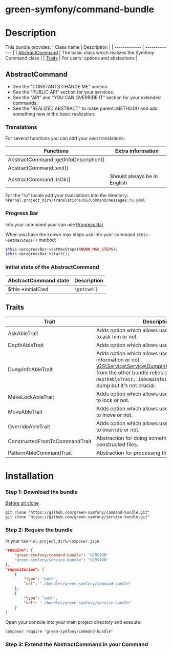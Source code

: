 green-symfony/command-bundle
========

# Description


This bundle provides:
| Class name | Description |
| ------------- | ------------- |
| [AbstractCommand](https://github.com/green-symfony/command-bundle/blob/main/src/Command/AbstractCommand.php) | The basic class which realizes the Symfony Command class |
| [Traits](https://github.com/green-symfony/command-bundle/tree/main/src/Trait) | For users' options and abstactions |

## AbstractCommand

- See the "CONSTANTS CHANGE ME" section.
- See the "PUBLIC API" section for your services.
- See the "API" and "YOU CAN OVERRIDE IT" section for your extended commands.
- See the "REALIZED ABSTRACT" to make parent::METHOD() and add something new in the basic realization.

### Translations

For several functions you can add your own translations:

| Functions | Extra information |
| ------------- | ------------- |
| AbstractCommand::getInfoDescription() |  |
| AbstractCommand::exit() |  |
| AbstractCommand::isOk() | Should always be in English |

For the "ru" locale add your translations into the directory:
`%kernel.project_dir%/translations/GS/Command/messages.ru.yaml`

### Progress Bar

Into your command your can use [Progress Bar](https://symfony.com/doc/current/components/console/helpers/progressbar.html)

When you have the known max steps use into your command `$this->setMaxSteps()` method:
```php
$this->progressBar->setMaxSteps(KNOWN_MAX_STEPS);
$this->progressBar->start();
```

### Initial state of the AbstractCommand

| AbstractCommand state | Description |
| ------------- | ------------- |
| $this->initialCwd | `\getcwd()` |

## Traits

| Trait | Description | Code |
| ------------- | ------------- | ------------- |
| AskAbleTrait | Adds option which allows user to choose whether to ask him or not. | [Code](https://github.com/green-symfony/command-bundle/blob/main/src/Trait/AskAbleTrait.php) |
| DepthAbleTrait | Adds option which allows user to indicate depth. |[Code](https://github.com/green-symfony/command-bundle/blob/main/src/Trait/DepthAbleTrait.php) |
| DumpInfoAbleTrait | Adds option which allows user to dump information or not. [\GS\Service\Service\DumpInfoService::dumpInfo()](https://github.com/green-symfony/service-bundle/blob/main/src/Service/DumpInfoService.php) from the other bundle relies on `DepthAbleTrait::isDumpInfo()` method before the dump but it's not crucial. | [Code](https://github.com/green-symfony/command-bundle/blob/main/src/Trait/DumpInfoAbleTrait.php) |
| MakeLockAbleTrait | Adds option which allows user to choose whether to lock or not. | [Code](https://github.com/green-symfony/command-bundle/blob/main/src/Trait/MakeLockAbleTrait.php) |
| MoveAbleTrait | Adds option which allows user to choose whether to move or not. | [Code](https://github.com/green-symfony/command-bundle/blob/main/src/Trait/MoveAbleTrait.php) |
| OverrideAbleTrait | Adds option which allows user to choose whether to override or not. | [Code](https://github.com/green-symfony/command-bundle/blob/main/src/Trait/OverrideAbleTrait.php) |
| ConstructedFromToCommandTrait | Abstraction for doing something with the constructed files. | [Code](https://github.com/green-symfony/command-bundle/blob/main/src/Trait/ConstructedFromToCommandTrait.php) |
| PatternAbleCommandTrait | Abstraction for processing the passed pattern. | [Code](https://github.com/green-symfony/command-bundle/blob/main/src/Trait/PatternAbleCommandTrait.php) |

# Installation


### Step 1: Download the bundle

[Before git clone](https://github.com/green-symfony/docs/blob/main/docs/bundles_green_symfony%20mkdir.md)

```console
git clone "https://github.com/green-symfony/command-bundle.git"
git clone "https://github.com/green-symfony/service-bundle.git"
```

### Step 2: Require the bundle

In your `%kernel.project_dir%/composer.json`

```json
"require": {
	"green-symfony/command-bundle": "VERSION"
	"green-symfony/service-bundle": "VERSION"
},
"repositories": [
	{
		"type": "path",
		"url": "./bundles/green-symfony/command-bundle"
	},
	{
		"type": "path",
		"url": "./bundles/green-symfony/service-bundle"
	}
]
```

Open your console into your main project directory and execute:

```console
composer require "green-symfony/command-bundle"
```

### Step 3: Extend the AbstractCommand in your Command